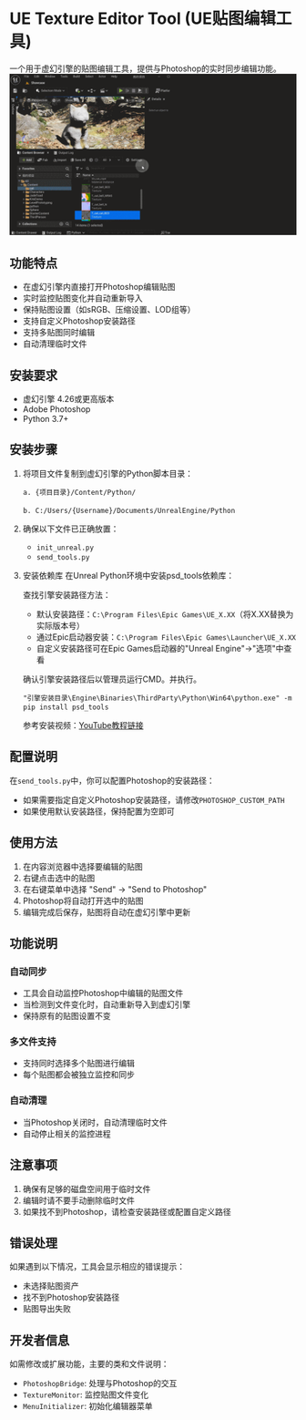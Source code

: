# UE Texture Editor Tool (UE贴图编辑工具)

一个用于虚幻引擎的贴图编辑工具，提供与Photoshop的实时同步编辑功能。
<img src="image/1.gif" width="600" alt="示例图片"></br>

## 功能特点

- 在虚幻引擎内直接打开Photoshop编辑贴图
- 实时监控贴图变化并自动重新导入
- 保持贴图设置（如sRGB、压缩设置、LOD组等）
- 支持自定义Photoshop安装路径
- 支持多贴图同时编辑
- 自动清理临时文件

## 安装要求

- 虚幻引擎 4.26或更高版本
- Adobe Photoshop
- Python 3.7+

## 安装步骤

1. 将项目文件复制到虚幻引擎的Python脚本目录：
   ```
   a. {项目目录}/Content/Python/

   b. C:/Users/{Username}/Documents/UnrealEngine/Python
   ```

2. 确保以下文件已正确放置：
   - `init_unreal.py`
   - `send_tools.py`

3. 安装依赖库
   在Unreal Python环境中安装psd_tools依赖库：

   查找引擎安装路径方法：
   - 默认安装路径：`C:\Program Files\Epic Games\UE_X.XX`（将X.XX替换为实际版本号）
   - 通过Epic启动器安装：`C:\Program Files\Epic Games\Launcher\UE_X.XX`
   - 自定义安装路径可在Epic Games启动器的"Unreal Engine"→"选项"中查看

   确认引擎安装路径后以管理员运行CMD。并执行。
   ```
   "引擎安装目录\Engine\Binaries\ThirdParty\Python\Win64\python.exe" -m pip install psd_tools
   ```
   参考安装视频：[YouTube教程链接](https://www.youtube.com/watch?v=Qt0AW08REKg)


## 配置说明

在`send_tools.py`中，你可以配置Photoshop的安装路径：
- 如果需要指定自定义Photoshop安装路径，请修改`PHOTOSHOP_CUSTOM_PATH`
- 如果使用默认安装路径，保持配置为空即可

## 使用方法

1. 在内容浏览器中选择要编辑的贴图
2. 右键点击选中的贴图
3. 在右键菜单中选择 "Send" -> "Send to Photoshop"
4. Photoshop将自动打开选中的贴图
5. 编辑完成后保存，贴图将自动在虚幻引擎中更新

## 功能说明

### 自动同步
- 工具会自动监控Photoshop中编辑的贴图文件
- 当检测到文件变化时，自动重新导入到虚幻引擎
- 保持原有的贴图设置不变

### 多文件支持
- 支持同时选择多个贴图进行编辑
- 每个贴图都会被独立监控和同步

### 自动清理
- 当Photoshop关闭时，自动清理临时文件
- 自动停止相关的监控进程

## 注意事项

1. 确保有足够的磁盘空间用于临时文件
2. 编辑时请不要手动删除临时文件
3. 如果找不到Photoshop，请检查安装路径或配置自定义路径

## 错误处理

如果遇到以下情况，工具会显示相应的错误提示：
- 未选择贴图资产
- 找不到Photoshop安装路径
- 贴图导出失败

## 开发者信息

如需修改或扩展功能，主要的类和文件说明：

- `PhotoshopBridge`: 处理与Photoshop的交互
- `TextureMonitor`: 监控贴图文件变化
- `MenuInitializer`: 初始化编辑器菜单
